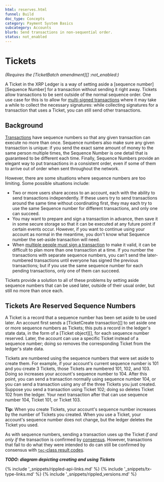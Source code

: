 ```yaml
---
html: reserves.html
funnel: Build
doc_type: Concepts
category: Payment System Basics
subcategory: Accounts
blurb: Send transactions in non-sequential order.
status: not_enabled
---
```

# Tickets

_(Requires the [TicketBatch amendment][] :not_enabled:)_

A Ticket in the XRP Ledger is a way of setting aside a [sequence number][Sequence Number] for a transaction without sending it right away. Tickets allow transactions to be sent outside of the normal sequence order. One use case for this is to allow for [multi-signed transactions](multi-signing.html) where it may take a while to collect the necessary signatures: while collecting signatures for a transaction that uses a Ticket, you can still send other transactions.

## Background

[Transactions](transaction-basics.html) have sequence numbers so that any given transaction can execute no more than once. Sequence numbers also make sure any given transaction is unique: if you send the exact same amount of money to the same person multiple times, the Sequence Number is one detail that is guaranteed to be different each time. Finally, Sequence Numbers provide an elegant way to put transactions in a consistent order, even if some of them to arrive out of order when sent throughout the network.

However, there are some situations where sequence numbers are too limiting. Some possible situations include:

- Two or more users share access to an account, each with the ability to send transactions independently. If these users try to send transactions around the same time without coordinating first, they may each try to use the same Sequence number for different transactions, and only one can succeed.
- You may want to prepare and sign a transaction in advance, then save it in some secure storage so that it can be executed at any future point if certain events occur. However, if you want to continue using your account as normal in the meantime, you don't know what Sequence number the set-aside transaction will need.
- When [multiple people must sign a transaction](multi-signing.html) to make it valid, it can be difficult to plan more than one transaction at a time. If you number the transactions with separate sequence numbers, you can't send the later-numbered transactions until everyone has signed the previous transactions; but if you use the same sequence number for each pending transactions, only one of them can succeed.

Tickets provide a solution to all of these problems by setting aside sequence numbers that can be used later, outside of their usual order, but still no more than once each.


## Tickets Are Reserved Sequence Numbers

A Ticket is a record that a sequence number has been set aside to be used later. An account first sends a [TicketCreate transaction][] to set aside one or more sequence numbers as Tickets; this puts a record in the ledger's state data, in the form of a [Ticket object][], for each sequence number reserved. Later, the account can use a specific Ticket instead of a sequence number; doing so removes the corresponding Ticket from the ledger's state data.

Tickets are numbered using the sequence numbers that were set aside to create them. For example, if your account's current sequence number is 101 and you create 3 Tickets, those Tickets are numbered 101, 102, and 103. Doing so increases your account's sequence number to 104. After this point, you can send a transaction normally using sequence number 104, or you can send a transaction using any of the three Tickets you just created. Suppose you send a transaction using Ticket 102; doing so deletes Ticket 102 from the ledger. Your next transaction after that can use sequence number 104, Ticket 101, or Ticket 103.

**Tip:** When you create Tickets, your account's sequence number increases by the number of Tickets you created. When you use a Ticket, your account's sequence number does not change, but the ledger deletes the Ticket you used.

As with sequence numbers, sending a transaction uses up the Ticket _if and only if_ the transaction is confirmed by [consensus](consensus.html). However, transactions that fail to do what they were intended to do can still be confirmed by consensus with [`tec`-class result codes](tec-codes.html).

***TODO: diagram depicting creating and using Tickets***



<!--{# common link defs #}-->
{% include '_snippets/rippled-api-links.md' %}
{% include '_snippets/tx-type-links.md' %}
{% include '_snippets/rippled_versions.md' %}
